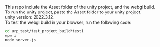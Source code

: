 This repo include the Asset folder of the unity project, and the webgl build.<br>
To run the unity project, paste the Asset folder to your unity project.<br>
unity version: 2022.3.12.<br>
To test the webgl build in your browser, run the following code:

```bash
cd urp_test/test_project_build/test1
npm i
node server.js


